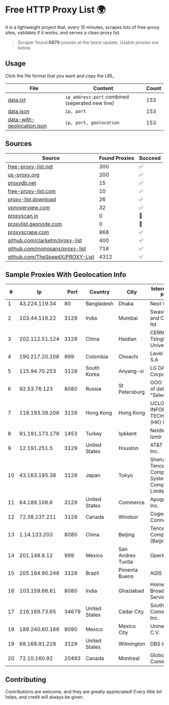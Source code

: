 
# Free HTTP Proxy List 🌍

It is a lightweight project that, every 10 minutes, scrapes lots of free-proxy sites, validates if it works, and serves a clean proxy list.


> Scraper found **6879** proxies at the latest update. Usable proxies are below.

## Usage

Click the file format that you want and copy the URL.


|File|Content|Count|
|----|-------|-----|
|[data.txt](https://raw.githubusercontent.com/themiralay/Proxy-List-World/master/data.txt)|`ip_address:port` combined (seperated new line)|153|
|[data.json](https://raw.githubusercontent.com/themiralay/Proxy-List-World/master/data.json)|`ip, port`|153|
|[data-with-geolocation.json](https://raw.githubusercontent.com/themiralay/Proxy-List-World/master/data-with-geolocation.json)|`ip, port, geolocation`|153|

## Sources

|Source|Found Proxies|Succeed|
|------|-------------|-------|
|[free-proxy-list.net](https://free-proxy-list.net)|300|✅|
|[us-proxy.org](https://www.us-proxy.org)|200|✅|
|[proxydb.net](http://proxydb.net)|15|✅|
|[free-proxy-list.com](https://free-proxy-list.com/?page=&port=&type%5B%5D=http&type%5B%5D=https&up_time=0&search=Search)|10|✅|
|[proxy-list.download](https://www.proxy-list.download/HTTP)|26|✅|
|[vpnoverview.com](https://vpnoverview.com/privacy/anonymous-browsing/free-proxy-servers)|32|✅|
|[proxyscan.io](https://www.proxyscan.io)|0|🚫|
|[proxylist.geonode.com](https://proxylist.geonode.com/api/proxy-list?limit=300&page=1&sort_by=lastChecked&sort_type=desc&protocols=http,https)|0|🚫|
|[proxyscrape.com](https://api.proxyscrape.com/v2/?request=displayproxies&protocol=http&timeout=10000&country=all&ssl=all&anonymity=all)|868|✅|
|[github.com/clarketm/proxy-list](https://raw.githubusercontent.com/clarketm/proxy-list/master/proxy-list-raw.txt)|400|✅|
|[github.com/monosans/proxy-list](https://raw.githubusercontent.com/monosans/proxy-list/main/proxies/http.txt)|716|✅|
|[github.com/TheSpeedX/PROXY-List](https://raw.githubusercontent.com/TheSpeedX/PROXY-List/master/http.txt)|4312|✅|


## Sample Proxies With Geolocation Info

|#|Ip|Port|Country|City|Internet Service Provider|
|-|--|----|-------|----|-------------------------|
|1|43.224.119.34|80|Bangladesh|Dhaka|Next Online|
|2|103.44.116.22|3128|India|Mumbai|Swastik Internet and Cables pvt. ltd|
|3|202.112.51.124|3128|China|Haidian|CERNET2 IX at Tsinghua University|
|4|190.217.20.106|999|Colombia|Choachi|Level 3 Colombia S.A|
|5|115.94.70.253|3128|South Korea|Anyang-si|LG DACOM Corporation|
|6|92.53.76.123|8080|Russia|St Petersburg|OOO "Network of data-centers "Selectel"|
|7|118.193.39.206|3128|Hong Kong|Hong Kong|UCLOUD INFORMATION TECHNOLOGY (HK) LIMITED|
|8|91.191.173.178|1453|Turkey|Işıkkent|Netdirekt A.S. Izmir|
|9|12.191.251.5|3129|United States|Houston|AT&T Services, Inc.|
|10|43.163.195.38|3128|Japan|Tokyo|Shenzhen Tencent Computer Systems Company Limited|
|11|64.189.106.6|3129|United States|Commerce|Apogee Telecom Inc.|
|12|72.38.237.211|3129|Canada|Windsor|Cogeco Connexion Inc.|
|13|1.14.133.203|8080|China|Beijing|Tencent Cloud Computing (Beijing) Co. Ltd.|
|14|201.148.8.12|999|Mexico|San Andres Tuxtla|Operbes|
|15|205.164.90.248|3128|Brazil|Pimenta Bueno|AGIS|
|16|103.159.66.61|8080|India|Ghaziabad|Home Broadband Services LLP|
|17|216.169.73.65|34679|United States|Cedar City|South Central Communications, Inc.|
|18|189.240.60.168|9090|Mexico|Mexico City|Uninet S.A. de C.V.|
|19|68.168.91.228|3129|United States|Wilmington|DBS International|
|20|72.10.160.92|20493|Canada|Montreal|GloboTech Communications|



## Contributing

Contributions are welcome, and they are greatly appreciated! Every
little bit helps, and credit will always be given.

